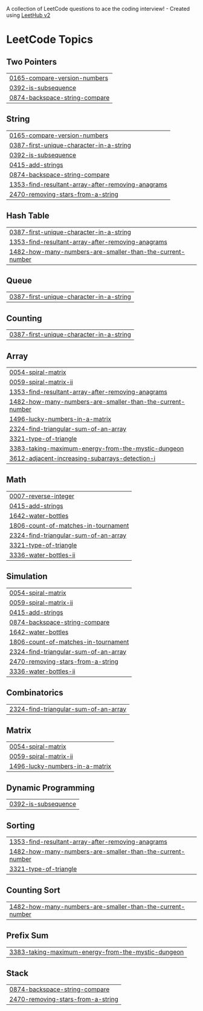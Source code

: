A collection of LeetCode questions to ace the coding interview! - Created using [LeetHub v2](https://github.com/arunbhardwaj/LeetHub-2.0)
<!---LeetCode Topics Start-->
# LeetCode Topics
## Two Pointers
|  |
| ------- |
| [0165-compare-version-numbers](https://github.com/Bharathkumar-28/DSA_Workbook/tree/master/0165-compare-version-numbers) |
| [0392-is-subsequence](https://github.com/Bharathkumar-28/DSA_Workbook/tree/master/0392-is-subsequence) |
| [0874-backspace-string-compare](https://github.com/Bharathkumar-28/DSA_Workbook/tree/master/0874-backspace-string-compare) |
## String
|  |
| ------- |
| [0165-compare-version-numbers](https://github.com/Bharathkumar-28/DSA_Workbook/tree/master/0165-compare-version-numbers) |
| [0387-first-unique-character-in-a-string](https://github.com/Bharathkumar-28/DSA_Workbook/tree/master/0387-first-unique-character-in-a-string) |
| [0392-is-subsequence](https://github.com/Bharathkumar-28/DSA_Workbook/tree/master/0392-is-subsequence) |
| [0415-add-strings](https://github.com/Bharathkumar-28/DSA_Workbook/tree/master/0415-add-strings) |
| [0874-backspace-string-compare](https://github.com/Bharathkumar-28/DSA_Workbook/tree/master/0874-backspace-string-compare) |
| [1353-find-resultant-array-after-removing-anagrams](https://github.com/Bharathkumar-28/DSA_Workbook/tree/master/1353-find-resultant-array-after-removing-anagrams) |
| [2470-removing-stars-from-a-string](https://github.com/Bharathkumar-28/DSA_Workbook/tree/master/2470-removing-stars-from-a-string) |
## Hash Table
|  |
| ------- |
| [0387-first-unique-character-in-a-string](https://github.com/Bharathkumar-28/DSA_Workbook/tree/master/0387-first-unique-character-in-a-string) |
| [1353-find-resultant-array-after-removing-anagrams](https://github.com/Bharathkumar-28/DSA_Workbook/tree/master/1353-find-resultant-array-after-removing-anagrams) |
| [1482-how-many-numbers-are-smaller-than-the-current-number](https://github.com/Bharathkumar-28/DSA_Workbook/tree/master/1482-how-many-numbers-are-smaller-than-the-current-number) |
## Queue
|  |
| ------- |
| [0387-first-unique-character-in-a-string](https://github.com/Bharathkumar-28/DSA_Workbook/tree/master/0387-first-unique-character-in-a-string) |
## Counting
|  |
| ------- |
| [0387-first-unique-character-in-a-string](https://github.com/Bharathkumar-28/DSA_Workbook/tree/master/0387-first-unique-character-in-a-string) |
## Array
|  |
| ------- |
| [0054-spiral-matrix](https://github.com/Bharathkumar-28/DSA_Workbook/tree/master/0054-spiral-matrix) |
| [0059-spiral-matrix-ii](https://github.com/Bharathkumar-28/DSA_Workbook/tree/master/0059-spiral-matrix-ii) |
| [1353-find-resultant-array-after-removing-anagrams](https://github.com/Bharathkumar-28/DSA_Workbook/tree/master/1353-find-resultant-array-after-removing-anagrams) |
| [1482-how-many-numbers-are-smaller-than-the-current-number](https://github.com/Bharathkumar-28/DSA_Workbook/tree/master/1482-how-many-numbers-are-smaller-than-the-current-number) |
| [1496-lucky-numbers-in-a-matrix](https://github.com/Bharathkumar-28/DSA_Workbook/tree/master/1496-lucky-numbers-in-a-matrix) |
| [2324-find-triangular-sum-of-an-array](https://github.com/Bharathkumar-28/DSA_Workbook/tree/master/2324-find-triangular-sum-of-an-array) |
| [3321-type-of-triangle](https://github.com/Bharathkumar-28/DSA_Workbook/tree/master/3321-type-of-triangle) |
| [3383-taking-maximum-energy-from-the-mystic-dungeon](https://github.com/Bharathkumar-28/DSA_Workbook/tree/master/3383-taking-maximum-energy-from-the-mystic-dungeon) |
| [3612-adjacent-increasing-subarrays-detection-i](https://github.com/Bharathkumar-28/DSA_Workbook/tree/master/3612-adjacent-increasing-subarrays-detection-i) |
## Math
|  |
| ------- |
| [0007-reverse-integer](https://github.com/Bharathkumar-28/DSA_Workbook/tree/master/0007-reverse-integer) |
| [0415-add-strings](https://github.com/Bharathkumar-28/DSA_Workbook/tree/master/0415-add-strings) |
| [1642-water-bottles](https://github.com/Bharathkumar-28/DSA_Workbook/tree/master/1642-water-bottles) |
| [1806-count-of-matches-in-tournament](https://github.com/Bharathkumar-28/DSA_Workbook/tree/master/1806-count-of-matches-in-tournament) |
| [2324-find-triangular-sum-of-an-array](https://github.com/Bharathkumar-28/DSA_Workbook/tree/master/2324-find-triangular-sum-of-an-array) |
| [3321-type-of-triangle](https://github.com/Bharathkumar-28/DSA_Workbook/tree/master/3321-type-of-triangle) |
| [3336-water-bottles-ii](https://github.com/Bharathkumar-28/DSA_Workbook/tree/master/3336-water-bottles-ii) |
## Simulation
|  |
| ------- |
| [0054-spiral-matrix](https://github.com/Bharathkumar-28/DSA_Workbook/tree/master/0054-spiral-matrix) |
| [0059-spiral-matrix-ii](https://github.com/Bharathkumar-28/DSA_Workbook/tree/master/0059-spiral-matrix-ii) |
| [0415-add-strings](https://github.com/Bharathkumar-28/DSA_Workbook/tree/master/0415-add-strings) |
| [0874-backspace-string-compare](https://github.com/Bharathkumar-28/DSA_Workbook/tree/master/0874-backspace-string-compare) |
| [1642-water-bottles](https://github.com/Bharathkumar-28/DSA_Workbook/tree/master/1642-water-bottles) |
| [1806-count-of-matches-in-tournament](https://github.com/Bharathkumar-28/DSA_Workbook/tree/master/1806-count-of-matches-in-tournament) |
| [2324-find-triangular-sum-of-an-array](https://github.com/Bharathkumar-28/DSA_Workbook/tree/master/2324-find-triangular-sum-of-an-array) |
| [2470-removing-stars-from-a-string](https://github.com/Bharathkumar-28/DSA_Workbook/tree/master/2470-removing-stars-from-a-string) |
| [3336-water-bottles-ii](https://github.com/Bharathkumar-28/DSA_Workbook/tree/master/3336-water-bottles-ii) |
## Combinatorics
|  |
| ------- |
| [2324-find-triangular-sum-of-an-array](https://github.com/Bharathkumar-28/DSA_Workbook/tree/master/2324-find-triangular-sum-of-an-array) |
## Matrix
|  |
| ------- |
| [0054-spiral-matrix](https://github.com/Bharathkumar-28/DSA_Workbook/tree/master/0054-spiral-matrix) |
| [0059-spiral-matrix-ii](https://github.com/Bharathkumar-28/DSA_Workbook/tree/master/0059-spiral-matrix-ii) |
| [1496-lucky-numbers-in-a-matrix](https://github.com/Bharathkumar-28/DSA_Workbook/tree/master/1496-lucky-numbers-in-a-matrix) |
## Dynamic Programming
|  |
| ------- |
| [0392-is-subsequence](https://github.com/Bharathkumar-28/DSA_Workbook/tree/master/0392-is-subsequence) |
## Sorting
|  |
| ------- |
| [1353-find-resultant-array-after-removing-anagrams](https://github.com/Bharathkumar-28/DSA_Workbook/tree/master/1353-find-resultant-array-after-removing-anagrams) |
| [1482-how-many-numbers-are-smaller-than-the-current-number](https://github.com/Bharathkumar-28/DSA_Workbook/tree/master/1482-how-many-numbers-are-smaller-than-the-current-number) |
| [3321-type-of-triangle](https://github.com/Bharathkumar-28/DSA_Workbook/tree/master/3321-type-of-triangle) |
## Counting Sort
|  |
| ------- |
| [1482-how-many-numbers-are-smaller-than-the-current-number](https://github.com/Bharathkumar-28/DSA_Workbook/tree/master/1482-how-many-numbers-are-smaller-than-the-current-number) |
## Prefix Sum
|  |
| ------- |
| [3383-taking-maximum-energy-from-the-mystic-dungeon](https://github.com/Bharathkumar-28/DSA_Workbook/tree/master/3383-taking-maximum-energy-from-the-mystic-dungeon) |
## Stack
|  |
| ------- |
| [0874-backspace-string-compare](https://github.com/Bharathkumar-28/DSA_Workbook/tree/master/0874-backspace-string-compare) |
| [2470-removing-stars-from-a-string](https://github.com/Bharathkumar-28/DSA_Workbook/tree/master/2470-removing-stars-from-a-string) |
<!---LeetCode Topics End-->